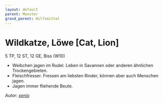 ```yaml
---
layout: default
parent: Monster
grand_parent: Hilfsmittel
---
```


# Wildkatze, Löwe [Cat, Lion]
5 TP, 12 ST, 12 GE, Biss (W10)
- Weibchen jagen im Rudel. Leben in Savannen oder anderen ähnlichen Trockengebieten.
- Fleischfresser. Fressen am liebsten Rinder, können aber auch Menschen jagen.
- Jagen immer fliehende Beute.

*Autor: [xenio](https://xenioinabottle.blogspot.com)*
